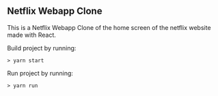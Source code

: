 ## Netflix Webapp Clone

This is a Netflix Webapp Clone of the home screen of the netflix website made with React.

Build project by running:

```
> yarn start
```

Run project by running:

```
> yarn run
```